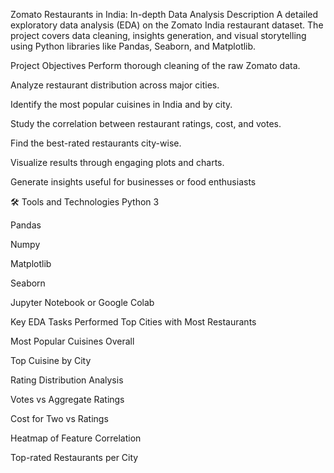 Zomato Restaurants in India: In-depth Data Analysis
Description
A detailed exploratory data analysis (EDA) on the Zomato India restaurant dataset.
The project covers data cleaning, insights generation, and visual storytelling using Python libraries like Pandas, Seaborn, and Matplotlib.

Project Objectives
Perform thorough cleaning of the raw Zomato data.

Analyze restaurant distribution across major cities.

Identify the most popular cuisines in India and by city.

Study the correlation between restaurant ratings, cost, and votes.

Find the best-rated restaurants city-wise.

Visualize results through engaging plots and charts.

Generate insights useful for businesses or food enthusiasts

🛠️ Tools and Technologies
Python 3

Pandas

Numpy

Matplotlib

Seaborn

Jupyter Notebook or Google Colab

Key EDA Tasks Performed
Top Cities with Most Restaurants

Most Popular Cuisines Overall

Top Cuisine by City

Rating Distribution Analysis

Votes vs Aggregate Ratings

Cost for Two vs Ratings

Heatmap of Feature Correlation

Top-rated Restaurants per City
